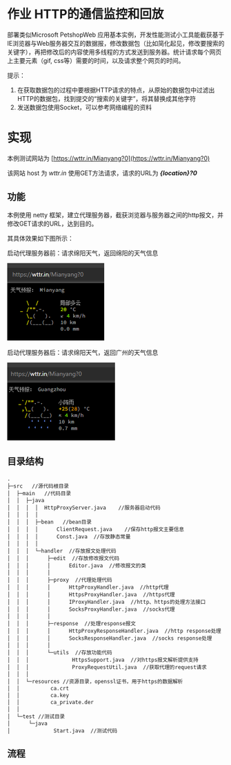 # 作业 HTTP的通信监控和回放

部署类似Microsoft PetshopWeb 应用基本实例，开发性能测试小工具能截获基于IE浏览器与Web服务器交互的数据报，修改数据包（比如简化起见，修改要搜索的关键字），再把修改后的内容使用多线程的方式发送到服务器。统计请求每个网页上主要元素（gif, css等）需要的时间，以及请求整个网页的时间。

提示：
1. 在获取数据包的过程中要根据HTTP请求的特点，从原始的数据包中过滤出HTTP的数据包，找到提交的“搜索的关键字”，将其替换成其他字符
2. 发送数据包使用Socket，可以参考网络编程的资料

# 实现

本例测试网站为 [https://wttr.in/Mianyang?0](https://wttr.in/Mianyang?0)

该网站 host 为 _wttr.in_ 使用GET方法请求，请求的URL为 **_{location}?0_**

## 功能

本例使用 netty 框架，建立代理服务器，截获浏览器与服务器之间的http报文，并修改GET请求的URL，达到目的。

其具体效果如下图所示：

启动代理服务器前：请求绵阳天气，返回绵阳的天气信息

![img.png](img/before.png)


启动代理服务器后：请求绵阳天气，返回广州的天气信息

![img.png](img/after.png)

## 目录结构

```
.
├─src   //源代码根目录
│  ├─main   //代码目录                                      
│  │  ├─java 
│  │  │  │  HttpProxyServer.java    //服务器启动代码
│  │  │  │ 
│  │  │  ├─bean   //bean目录
│  │  │  │      ClientRequest.java    //保存http报文主要信息
│  │  │  │      Const.java  //存放静态常量
│  │  │  │
│  │  │  └─handler  //存放报文处理代码
│  │  │      ├─edit  //存放修改报文代码
│  │  │      │      Editor.java  //修改报文的类
│  │  │      │
│  │  │      ├─proxy  //代理处理代码
│  │  │      │      HttpProxyHandler.java  //http代理
│  │  │      │      HttpsProxyHandler.java  //https代理
│  │  │      │      IProxyHandler.java  //http、https的处理方法接口
│  │  │      │      SocksProxyHandler.java  //socks代理
│  │  │      │
│  │  │      ├─response  //处理response报文
│  │  │      │      HttpProxyResponseHandler.java  //http response处理
│  │  │      │      SocksResponseHandler.java  //socks response处理
│  │  │      │
│  │  │      └─utils  //存放功能代码
│  │  │              HttpsSupport.java  //对https报文解析提供支持
│  │  │              ProxyRequestUtil.java  //获取代理的request请求
│  │  │
│  │  └─resources //资源目录，openssl证书，用于https的数据解析
│  │          ca.crt
│  │          ca.key
│  │          ca_private.der
│  │
│  └─test //测试目录
│      └─java
│              Start.java  //测试代码
```

## 流程

